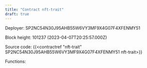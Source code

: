 ```yaml
---
title: "Contract nft-trait"
draft: true
---
```

Deployer: SP2NC54N30J95AHB55W6VY3MF9X4G07F4XFENMY51


 



Block height: 101237 (2023-04-07T20:25:57.000Z)

Source code: {{<contractref "nft-trait" SP2NC54N30J95AHB55W6VY3MF9X4G07F4XFENMY51 nft-trait>}}

Functions:


